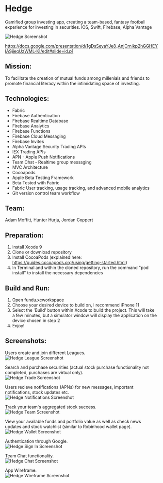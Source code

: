 # Hedge
Gamified group investing app, creating a team-based, fantasy football experience for investing in securities. iOS, Swift, Firebase, Alpha Vantage

![Hedge Screenshot](demo/teamPage.png)

https://docs.google.com/presentation/d/1gDsSeyaYJe8_AnjCrnIkp2hGGHEYlASjieqUzWML-KI/edit#slide=id.p1

Mission:
------------
To facilitate the creation of mutual funds among millenials and friends to promote financial literacy within the intimidating space of investing.

Technologies:
------------
 - Fabric
 - Firebase Authentication
 - Firebase Realtime Database
 - Firebase Analytics
 - Firebase Functions
 - Firebase Cloud Messaging
 - Firebase Invites
 - Alpha Vantage Security Trading APIs
 - IEX Trading APIs
 - APN - Apple Push Notifications
 - Team Chat - Realtime group messaging
 - MVC Architecture
 - Cocoapods
 - Apple Beta Testing Framework
 - Beta Tested with Fabric
 - Fabric User tracking, usage tracking, and advanced mobile analytics
 - Git version control team workflow

Team:
------------
Adam Moffitt, Hunter Hurja, Jordan Coppert

Preparation:
------------
1. Install Xcode 9
2. Clone or download repository
3. Install CocoaPods (explained here: https://guides.cocoapods.org/using/getting-started.html)
4. In Terminal and within the cloned repository, run the command "pod install" to install the necessary dependencies

Build and Run:
--------------
1. Open fundu.xcworkspace
2. Choose your desired device to build on, I recommend iPhone 11
3. Select the 'Build' button within Xcode to build the project. This will take a few minutes, but a simulator window will display the application on the device chosen in step 2
5. Enjoy!

Screenshots:
--------------

Users create and join different Leagues.  
![Hedge League Screenshot](demo/leagueBrowse.png)

Search and purchase securities (actual stock purchase functionality not completed, purchases are virtual only).  
![Hedge Trade Screenshot](demo/trade.png)

Users recieve notifications (APNs) for new messages, important notifications, stock updates etc.  
![Hedge Notifications Screenshot](demo/Notifications.png)

Track your team's aggregated stock success.  
![Hedge Team Screenshot](demo/teamBrowse.png)

View your available funds and portfolio value as well as check news updates and stock watchlist (similar to Robinhood wallet page).   
![Hedge Wallet Screenshot](demo/Wallet.png)

Authentication through Google.   
![Hedge Sign In Screenshot](demo/sign-in.png)

Team Chat functionality.   
![Hedge Chat Screenshot](demo/chat.png)

App Wireframe.  
![Hedge Wireframe Screenshot](demo/majorUserflow.jpg)





